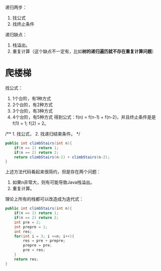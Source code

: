 递归两步：
1. 找公式
2. 找终止条件

递归缺点：
1. 栈溢出。
2. 重复计算（这个缺点不一定有，比如**树的递归遍历就不存在重复计算问题**）


# 爬楼梯
找公式：
1. 1个台阶，有1种方式
2. 2个台阶，有2种方式
3. 3个台阶，有3种方式
4. 4个台阶，有5种方式
得到公式：f(n) = f(n-1) + f(n-2)，并且终止条件是是f(1) = 1; f(2) = 2。

/**
    1. 找公式，
    2. 找递归结束条件。
 */
```java
public int climbStairs(int n){
    if(n == 1) return 1;
    if(n == 2) return 2;
    return climbStairs(n-1) + climbStairs(n-2);
}
```
上述方法代码看起来很简约，但是存在两个问题：
1. 如果n非常大，则有可能导致Java栈溢出。
2. 重复计算。

理论上所有的栈都可以改造成为迭代式：
```java
public int climbStairs(int n){
    if(n == 1) return 1;
    if(n == 2) return 2;
    int pre = 2;
    int prepre = 1;
    int res;
    for(int i = 3; i <=n; i++){
        res = pre + prepre;
        prepre = pre;
        pre = res;
    }
    return res;
}
```